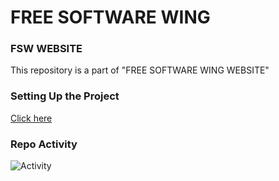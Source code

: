 # FREE SOFTWARE WING

### FSW WEBSITE
This repository is a part of "FREE SOFTWARE WING WEBSITE"

### Setting Up the Project
[Click here](https://fsw-griet.github.io/fsw)

### Repo Activity

![Activity](https://repobeats.axiom.co/api/embed/764f5e0a3f383a121082ab8ad786f95ab8aee897.svg "Repobeats analytics image")
